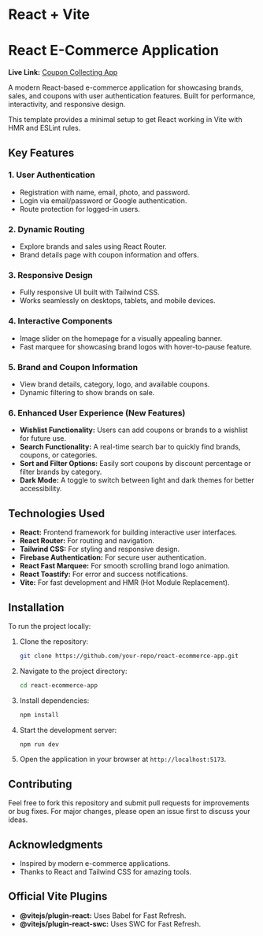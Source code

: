 # React + Vite

# React E-Commerce Application

**Live Link:** [Coupon Collecting App](https://coupon-collecting.netlify.app)

A modern React-based e-commerce application for showcasing brands, sales, and coupons with user authentication features. Built for performance, interactivity, and responsive design.

This template provides a minimal setup to get React working in Vite with HMR and ESLint rules.

## Key Features

### 1. **User Authentication**
   - Registration with name, email, photo, and password.
   - Login via email/password or Google authentication.
   - Route protection for logged-in users.

### 2. **Dynamic Routing**
   - Explore brands and sales using React Router.
   - Brand details page with coupon information and offers.

### 3. **Responsive Design**
   - Fully responsive UI built with Tailwind CSS.
   - Works seamlessly on desktops, tablets, and mobile devices.

### 4. **Interactive Components**
   - Image slider on the homepage for a visually appealing banner.
   - Fast marquee for showcasing brand logos with hover-to-pause feature.

### 5. **Brand and Coupon Information**
   - View brand details, category, logo, and available coupons.
   - Dynamic filtering to show brands on sale.

### 6. **Enhanced User Experience** (New Features)
   - **Wishlist Functionality:** Users can add coupons or brands to a wishlist for future use.
   - **Search Functionality:** A real-time search bar to quickly find brands, coupons, or categories.
   - **Sort and Filter Options:** Easily sort coupons by discount percentage or filter brands by category.
   - **Dark Mode:** A toggle to switch between light and dark themes for better accessibility.

## Technologies Used

- **React:** Frontend framework for building interactive user interfaces.
- **React Router:** For routing and navigation.
- **Tailwind CSS:** For styling and responsive design.
- **Firebase Authentication:** For secure user authentication.
- **React Fast Marquee:** For smooth scrolling brand logo animation.
- **React Toastify:** For error and success notifications.
- **Vite:** For fast development and HMR (Hot Module Replacement).

## Installation

To run the project locally:

1. Clone the repository:
   ```bash
   git clone https://github.com/your-repo/react-ecommerce-app.git
   ```
2. Navigate to the project directory:
   ```bash
   cd react-ecommerce-app
   ```
3. Install dependencies:
   ```bash
   npm install
   ```
4. Start the development server:
   ```bash
   npm run dev
   ```
5. Open the application in your browser at `http://localhost:5173`.

## Contributing

Feel free to fork this repository and submit pull requests for improvements or bug fixes. For major changes, please open an issue first to discuss your ideas.

## Acknowledgments

- Inspired by modern e-commerce applications.
- Thanks to React and Tailwind CSS for amazing tools.

## Official Vite Plugins

- **@vitejs/plugin-react:** Uses Babel for Fast Refresh.
- **@vitejs/plugin-react-swc:** Uses SWC for Fast Refresh.
